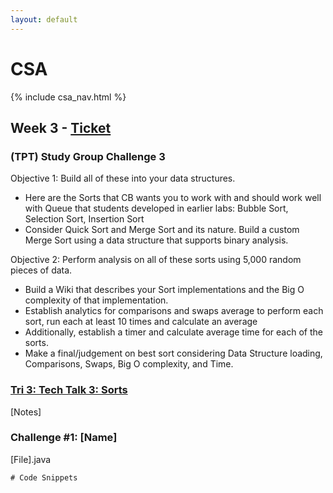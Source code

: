 ```yaml
---
layout: default
---
```


# CSA

{% include csa_nav.html %}

## Week 3 - [Ticket](https://github.com/Archkitten/CS-AP-2/issues/7)

### (TPT) Study Group Challenge 3

Objective 1: Build all of these into your data structures.
* Here are the Sorts that CB wants you to work with and should work well with Queue that students developed in earlier labs: Bubble Sort, Selection Sort, Insertion Sort
* Consider Quick Sort and Merge Sort and its nature. Build a custom Merge Sort using a data structure that supports binary analysis.

Objective 2: Perform analysis on all of these sorts using 5,000 random pieces of data.
* Build a Wiki that describes your Sort implementations and the Big O complexity of that implementation.
* Establish analytics for comparisons and swaps average to perform each sort, run each at least 10 times and calculate an average
* Additionally, establish a timer and calculate average time for each of the sorts.
* Make a final/judgement on best sort considering Data Structure loading, Comparisons, Swaps, Big O complexity, and Time.

### [Tri 3: Tech Talk 3: Sorts](https://github.com/nighthawkcoders/nighthawk_csa/wiki/Tri-3:-Tech-Talk-3:-Sorts)

[Notes]

### Challenge #1: [Name]
[File].java
```
# Code Snippets
```
